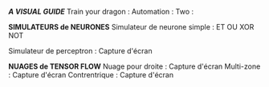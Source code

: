 ***A VISUAL GUIDE***
Train your dragon :
Automation : 
Two : 

**SIMULATEURS de NEURONES**
Simulateur de neurone simple :
ET
OU
XOR 
NOT 

Simulateur de perceptron : Capture d'écran

**NUAGES de TENSOR FLOW**
Nuage pour droite : Capture d'écran
Multi-zone : Capture d'écran
Contrentrique : Capture d'écran



